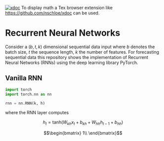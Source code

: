 [![xdoc](https://img.shields.io/badge/Rendered%20with-xdoc-f2eecb?style=flat-square)](https://chrome.google.com/webstore/detail/xdoc/anidddebgkllnnnnjfkmjcaallemhjee) To display math a Tex browser extension like https://github.com/nschloe/xdoc can be used.



# Recurrent Neural Networks
Consider a $`(b, t, k)`$ dimensional sequential data input where $`b`$ denotes the batch size, $`t`$ the sequence length, $`k`$ the number of features. For forecasting sequential data this repository shows the implementation of Recurrent Neural Networks (RNNs) using the deep learning library PyTorch. 

## Vanilla RNN


```python
import torch
import torch.nn as nn

rnn = nn.RNN(k, h)

```
where the RNN layer computes
```math
h_t = \text{tanh} \left( W_{kh} x_t + b_{kh} + W_{hh} h_{t-1} + b_{hh} \right)
```

```math
\begin{bmatrix}
1\\
\end{bmatrix}
```
